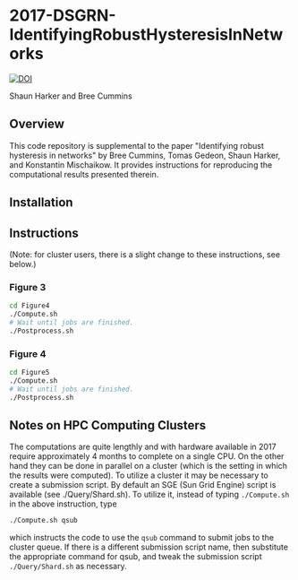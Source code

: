 # 2017-DSGRN-IdentifyingRobustHysteresisInNetworks

[![DOI](https://zenodo.org/badge/80869262.svg)](https://zenodo.org/badge/latestdoi/80869262)

Shaun Harker and Bree Cummins

## Overview 

This code repository is supplemental to the paper "Identifying robust hysteresis in networks" by Bree Cummins, Tomas Gedeon, Shaun Harker, and Konstantin Mischaikow. It provides instructions for reproducing the computational results presented therein.

## Installation


## Instructions

(Note: for cluster users, there is a slight change to these instructions, see below.)

### Figure 3

```bash
cd Figure4
./Compute.sh
# Wait until jobs are finished.
./Postprocess.sh
```

### Figure 4

```bash
cd Figure5
./Compute.sh
# Wait until jobs are finished.
./Postprocess.sh
```

## Notes on HPC Computing Clusters

The computations are quite lengthly and with hardware available in 2017 require approximately 4 months to complete on a single CPU. On the other hand they can be done in parallel on a cluster (which is the setting in which the results were computed). To utilize a cluster it may be necessary to create a submission script. By default an SGE (Sun Grid Engine) script is available (see ./Query/Shard.sh). To utilize it, instead of typing `./Compute.sh` in the above instruction, type

```bash
./Compute.sh qsub
```

which instructs the code to use the `qsub` command to submit jobs to the cluster queue. If there is a different submission script name, then substitute the appropriate command for qsub, and tweak the submission script `./Query/Shard.sh` as necessary.

